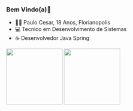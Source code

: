 ### Bem Vindo(a)👋

- 🙎‍♂️ Paulo Cesar, 18 Anos, Florianopolis
- 💻 Tecnico em Desenvolvimento de Sistemas
- ☕ Desenvolvedor Java Spring


<div align="left">
<img height="150em" src="https://github-readme-stats.vercel.app/api?username=ppaulocma&theme=gotham&show_icons=true&hide_border=true&count_private=true&include_all_commits=true"/>	
<img height="150em" src="https://github-readme-stats.vercel.app/api/top-langs/?username=ppaulocma&layout=compact&theme=gotham&count_private=true&include_all_commits=true&hide_border=true)](https://github.com/ppaulocma/github-readme-stats"/>
</div>


